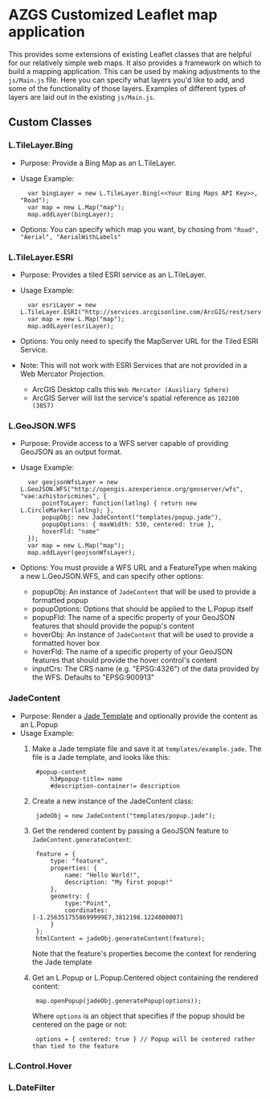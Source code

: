 # AZGS Customized Leaflet map application
This provides some extensions of existing Leaflet classes that are helpful 
for our relatively simple web maps. It also provides a framework on which to 
build a mapping application. This can be used by making adjustments to the 
`js/Main.js` file. Here you can specify what layers you'd like to add, and some
of the functionality of those layers. Examples of different types of layers
are laid out in the existing `js/Main.js`.

## Custom Classes
### L.TileLayer.Bing
- Purpose: Provide a Bing Map as an L.TileLayer.
- Usage Example: 

		var bingLayer = new L.TileLayer.Bing(<<Your Bing Maps API Key>>, "Road");
		var map = new L.Map("map");
		map.addLayer(bingLayer);
		
- Options: You can specify which map you want, by chosing from `"Road", "Aerial", "AerialWithLabels"`

### L.TileLayer.ESRI
- Purpose: Provides a tiled ESRI service as an L.TileLayer.
- Usage Example:

		var esriLayer = new L.TileLayer.ESRI("http://services.arcgisonline.com/ArcGIS/rest/services/NatGeo_World_Map/MapServer")
		var map = new L.Map("map");
		map.addLayer(esriLayer);
		
- Options: You only need to specify the MapServer URL for the Tiled ESRI Service.
- Note: This will not work with ESRI Services that are not provided in a Web Mercator Projection.
	- ArcGIS Desktop calls this `Web Mercator (Auxiliary Sphere)`
	- ArcGIS Server will list the service's spatial reference as `102100 (3857)`

### L.GeoJSON.WFS
- Purpose: Provide access to a WFS server capable of providing GeoJSON as an output format.
- Usage Example:

		var geojsonWfsLayer = new L.GeoJSON.WFS("http://opengis.azexperience.org/geoserver/wfs", "vae:azhistoricmines", {
			pointToLayer: function(latlng) { return new L.CircleMarker(latlng); },
			popupObj: new JadeContent("templates/popup.jade"),
			popupOptions: { maxWidth: 530, centered: true },
			hoverFld: "name"
		});
		var map = new L.Map("map");
		map.addLayer(geojsonWfsLayer); 
		
- Options: You must provide a WFS URL and a FeatureType when making a new L.GeoJSON.WFS, and can specify other options:
	- popupObj: An instance of `JadeContent` that will be used to provide a formatted popup
	- popupOptions: Options that should be applied to the L.Popup itself
	- popupFld: The name of a specific property of your GeoJSON features that should provide the popup's content
	- hoverObj: An instance of `JadeContent` that will be used to provide a formatted hover box
	- hoverFld: The name of a specific property of your GeoJSON features that should provide the hover control's content
	- inputCrs: The CRS name (e.g. "EPSG:4326") of the data provided by the WFS. Defaults to "EPSG:900913"

### JadeContent
- Purpose: Render a [Jade Template](http://jade-lang.com/) and optionally provide the content as an L.Popup
- Usage Example:
	1. Make a Jade template file and save it at `templates/example.jade`. The file is a Jade template, and looks like this:
	
			#popup-content
				h3#popup-title= name
				#description-container!= description
	
	2. Create a new instance of the JadeContent class:
		
			jadeObj = new JadeContent("templates/popup.jade");
			
	3. Get the rendered content by passing a GeoJSON feature to `JadeContent.generateContent`:
	
			feature = { 
				type: "feature", 
				properties: { 
					name: "Hello World!", 
					description: "My first popup!" 
				}, 
				geometry: {
					type:"Point",
					coordinates: [-1.2563517558699999E7,3812198.1224000007]
				}
			};
			htmlContent = jadeObj.generateContent(feature);
			
		Note that the feature's properties become the context for rendering the Jade template
	
	4. Get an L.Popup or L.Popup.Centered object containing the rendered content:
		
			map.openPopup(jadeObj.generatePopup(options));
			
		Where `options` is an object that specifies if the popup should be centered on the page or not:
		
			options = { centered: true } // Popup will be centered rather than tied to the feature

### L.Control.Hover

### L.DateFilter